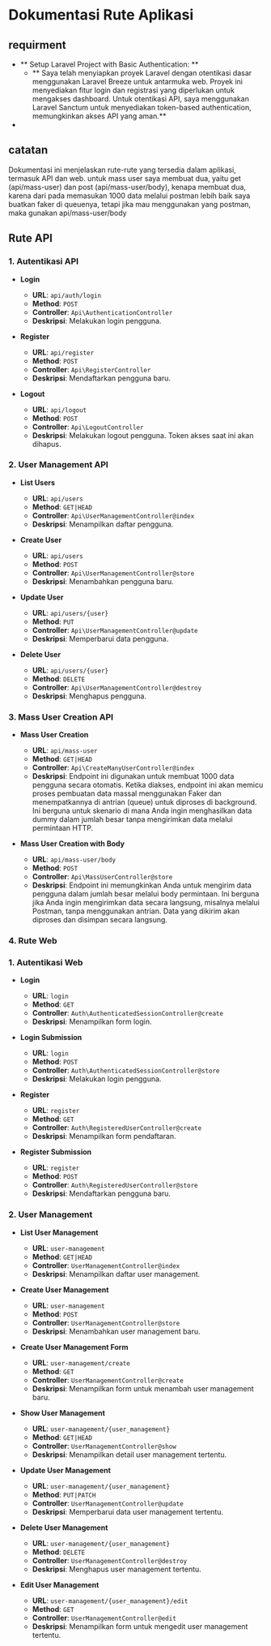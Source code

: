 # Dokumentasi Rute Aplikasi

## requirment
- ** Setup Laravel Project with Basic Authentication: **
    - ** Saya telah menyiapkan proyek Laravel dengan otentikasi dasar menggunakan Laravel Breeze untuk antarmuka web. Proyek ini menyediakan fitur login dan registrasi yang diperlukan untuk mengakses dashboard. Untuk otentikasi API, saya menggunakan Laravel Sanctum untuk menyediakan token-based authentication, memungkinkan akses API yang aman.**     
-     

## catatan
Dokumentasi ini menjelaskan rute-rute yang tersedia dalam aplikasi, termasuk API dan web. untuk  mass user saya membuat dua, yaitu get (api/mass-user) dan post (api/mass-user/body), kenapa membuat dua, karena dari pada memasukan 1000 data melalui postman lebih baik saya buatkan faker di queuenya, tetapi jika mau menggunakan yang postman, maka gunakan  api/mass-user/body

## Rute API

### 1. **Autentikasi API**
- **Login**
  - **URL**: `api/auth/login`
  - **Method**: `POST`
  - **Controller**: `Api\AuthenticationController`
  - **Deskripsi**: Melakukan login pengguna.

- **Register**
  - **URL**: `api/register`
  - **Method**: `POST`
  - **Controller**: `Api\RegisterController`
  - **Deskripsi**: Mendaftarkan pengguna baru.

- **Logout**
  - **URL**: `api/logout`
  - **Method**: `POST`
  - **Controller**: `Api\LogoutController`
  - **Deskripsi**: Melakukan logout pengguna. Token akses saat ini akan dihapus.

### 2. **User Management API**
- **List Users**
  - **URL**: `api/users`
  - **Method**: `GET|HEAD`
  - **Controller**: `Api\UserManagementController@index`
  - **Deskripsi**: Menampilkan daftar pengguna.

- **Create User**
  - **URL**: `api/users`
  - **Method**: `POST`
  - **Controller**: `Api\UserManagementController@store`
  - **Deskripsi**: Menambahkan pengguna baru.

- **Update User**
  - **URL**: `api/users/{user}`
  - **Method**: `PUT`
  - **Controller**: `Api\UserManagementController@update`
  - **Deskripsi**: Memperbarui data pengguna.

- **Delete User**
  - **URL**: `api/users/{user}`
  - **Method**: `DELETE`
  - **Controller**: `Api\UserManagementController@destroy`
  - **Deskripsi**: Menghapus pengguna.

### 3. **Mass User Creation API**

- **Mass User Creation**
  - **URL**: `api/mass-user`
  - **Method**: `GET|HEAD`
  - **Controller**: `Api\CreateManyUserController@index`
  - **Deskripsi**: Endpoint ini digunakan untuk membuat 1000 data pengguna secara otomatis. Ketika diakses, endpoint ini akan memicu proses pembuatan data massal menggunakan Faker dan menempatkannya di antrian (queue) untuk diproses di background. Ini berguna untuk skenario di mana Anda ingin menghasilkan data dummy dalam jumlah besar tanpa mengirimkan data melalui permintaan HTTP.

- **Mass User Creation with Body**
  - **URL**: `api/mass-user/body`
  - **Method**: `POST`
  - **Controller**: `Api\MassUserController@store`
  - **Deskripsi**: Endpoint ini memungkinkan Anda untuk mengirim data pengguna dalam jumlah besar melalui body permintaan. Ini berguna jika Anda ingin mengirimkan data secara langsung, misalnya melalui Postman, tanpa menggunakan antrian. Data yang dikirim akan diproses dan disimpan secara langsung.

### 4. **Rute Web**

### 1. **Autentikasi Web**
- **Login**
  - **URL**: `login`
  - **Method**: `GET`
  - **Controller**: `Auth\AuthenticatedSessionController@create`
  - **Deskripsi**: Menampilkan form login.

- **Login Submission**
  - **URL**: `login`
  - **Method**: `POST`
  - **Controller**: `Auth\AuthenticatedSessionController@store`
  - **Deskripsi**: Melakukan login pengguna.

- **Register**
  - **URL**: `register`
  - **Method**: `GET`
  - **Controller**: `Auth\RegisteredUserController@create`
  - **Deskripsi**: Menampilkan form pendaftaran.

- **Register Submission**
  - **URL**: `register`
  - **Method**: `POST`
  - **Controller**: `Auth\RegisteredUserController@store`
  - **Deskripsi**: Mendaftarkan pengguna baru.

### 2. **User Management**
- **List User Management**
  - **URL**: `user-management`
  - **Method**: `GET|HEAD`
  - **Controller**: `UserManagementController@index`
  - **Deskripsi**: Menampilkan daftar user management.

- **Create User Management**
  - **URL**: `user-management`
  - **Method**: `POST`
  - **Controller**: `UserManagementController@store`
  - **Deskripsi**: Menambahkan user management baru.

- **Create User Management Form**
  - **URL**: `user-management/create`
  - **Method**: `GET`
  - **Controller**: `UserManagementController@create`
  - **Deskripsi**: Menampilkan form untuk menambah user management baru.

- **Show User Management**
  - **URL**: `user-management/{user_management}`
  - **Method**: `GET|HEAD`
  - **Controller**: `UserManagementController@show`
  - **Deskripsi**: Menampilkan detail user management tertentu.

- **Update User Management**
  - **URL**: `user-management/{user_management}`
  - **Method**: `PUT|PATCH`
  - **Controller**: `UserManagementController@update`
  - **Deskripsi**: Memperbarui data user management tertentu.

- **Delete User Management**
  - **URL**: `user-management/{user_management}`
  - **Method**: `DELETE`
  - **Controller**: `UserManagementController@destroy`
  - **Deskripsi**: Menghapus user management tertentu.

- **Edit User Management**
  - **URL**: `user-management/{user_management}/edit`
  - **Method**: `GET`
  - **Controller**: `UserManagementController@edit`
  - **Deskripsi**: Menampilkan form untuk mengedit user management tertentu.
